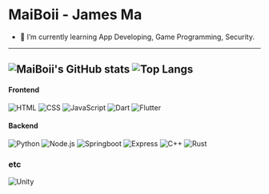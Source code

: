 # MaiBoii - James Ma

- 🌱 I’m currently learning App Developing, Game Programming, Security.
---
![MaiBoii's GitHub stats](https://github-readme-stats.vercel.app/api?username=MaiBoii&show_icons=true&theme=great-gatsby)
![Top Langs](https://github-readme-stats.vercel.app/api/top-langs/?username=MaiBoii&layout=donut&theme=great-gatsby)
---
#### Frontend
![HTML](https://img.shields.io/badge/-HTML-E34F26?style=flat-square&logo=html5&logoColor=white)
![CSS](https://img.shields.io/badge/-CSS-1572B6?style=flat-square&logo=css3)
![JavaScript](https://img.shields.io/badge/-JavaScript-F7DF1E?style=flat-square&logo=javascript&logoColor=black)
![Dart](https://img.shields.io/badge/-Dart-0175C2?style=flat-square&logo=dart)
![Flutter](https://img.shields.io/badge/-Flutter-02569B?style=flat-square&logo=flutter)

#### Backend
<!-- Python, Java, C, Go, Ruby, PHP, Dart, Flutter, Bash -->
![Python](https://img.shields.io/badge/-Python-3776AB?style=flat-square&logo=python&logoColor=white)
![Node.js](https://img.shields.io/badge/-Node.js-339933?style=flat-square&logo=node.js&logoColor=white)
![Springboot](https://img.shields.io/badge/-SpringBoot-6DB33F?style=flat-square&logo=springboot&logoColor=white)
![Express](https://img.shields.io/badge/-Express-339933?style=flat-square&logo=express&logoColor=white)
![C++](https://img.shields.io/badge/-C++-A8B9CC?style=flat-square&logo=c&logoColor=white)
![Rust](https://img.shields.io/badge/-Node.js-000000?style=flat-square&logo=rust&logoColor=white)


### etc
![Unity](https://img.shields.io/badge/-Unity-FFFFFF?style=flat-square&logo=unity&logoColor=black)
